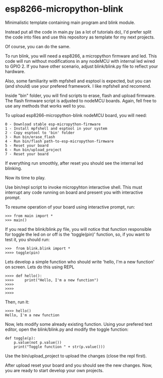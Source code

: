 # esp8266-micropython-blink
Minimalistic template containing main program and blink module.

Instead put all the code in main.py (as a lot of tutorials do), I'd prefer
split the code into files and use this repository as template for my next projects.

Of course, you can do the same.  
 
To run blink, you will need a esp8266, a micropython firmware and led. This code will 
run without modifications in any nodeMCU with internal led wired to GPIO 2. If you have other scenario, adjust blink/blink.py file to reflect your hardware. 

Also, some familiarity with mpfshell and esptool is expected, but you can (and should) use your prefered framework. I like mpfshell and recomend.   

Inside "bin" folder, you will find scripts to erase, flash and upload firmware. 
The flash firmware script is adjusted to nodeMCU boards. Again, fell free to use 
any methods that works well to you. 

To upload esp8266-micropython-blink nodeMCU board, you will need:

    0 - Download stable esp-micropython-firmware 
    1 - Install mpfshell and esptool in your system
    2 - Copy esptool to 'bin' folder
    3 - Run bin/erase_flash
    4 - Run bin/flash path-to-esp-micropython-firmware   
    5 - Reset your board
    6 - Run bin/upload_project
    7 - Reset your board

If everything run smoothly, after reset you should see the internal led blinking. 

Now its time to play. 

Use bin/repl script to invoke micropyhton interactive shell. This must interrupt any code
running on board and present you with interactive prompt. 

To resume operation of your board using interactive prompt, run:


    >>> from main import *
    >>> main()


If you read the blink/blink.py file, you will notice that function responsible for toggle the led on or off is the 'toggle(pin)' function, so, if you want to test it, you should run:


    >>>  from blink.blink import *
    >>>> toggle(pin)

Lets develop a simple function who should write 'hello, I'm a new function' on screen. Lets do this using REPL

    >>>> def hello():
    >>>>     print("Hello, I'm a new function")
    >>>>
    >>>>
    >>>>

Then, run it:

    >>>> hello()
    Hello, I'm a new function

Now, lets modify some already existing function. Using your prefered text editor, open the blink/blink.py and modify the toggle function:

    def toggle(p):
        p.value(not p.value())
        print("Toggle function " + str(p.value()))

Use the bin/upload_project to upload the changes (close the repl first). 

After upload reset your board and you should see the new changes. Now, you are ready to start develop your own projects. 


